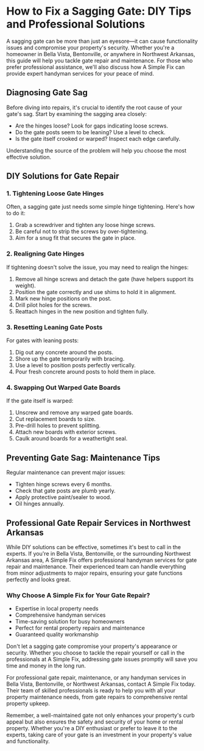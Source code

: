 # How to Fix a Sagging Gate: DIY Tips and Professional Solutions

A sagging gate can be more than just an eyesore—it can cause functionality issues and compromise your property's security. Whether you're a homeowner in Bella Vista, Bentonville, or anywhere in Northwest Arkansas, this guide will help you tackle gate repair and maintenance. For those who prefer professional assistance, we'll also discuss how A Simple Fix can provide expert handyman services for your peace of mind.

## Diagnosing Gate Sag

Before diving into repairs, it's crucial to identify the root cause of your gate's sag. Start by examining the sagging area closely:

- Are the hinges loose? Look for gaps indicating loose screws.
- Do the gate posts seem to be leaning? Use a level to check.
- Is the gate itself crooked or warped? Inspect each edge carefully.

Understanding the source of the problem will help you choose the most effective solution.

## DIY Solutions for Gate Repair

### 1. Tightening Loose Gate Hinges

Often, a sagging gate just needs some simple hinge tightening. Here's how to do it:

1. Grab a screwdriver and tighten any loose hinge screws.
2. Be careful not to strip the screws by over-tightening.
3. Aim for a snug fit that secures the gate in place.

### 2. Realigning Gate Hinges

If tightening doesn't solve the issue, you may need to realign the hinges:

1. Remove all hinge screws and detach the gate (have helpers support its weight).
2. Position the gate correctly and use shims to hold it in alignment.
3. Mark new hinge positions on the post.
4. Drill pilot holes for the screws.
5. Reattach hinges in the new position and tighten fully.

### 3. Resetting Leaning Gate Posts

For gates with leaning posts:

1. Dig out any concrete around the posts.
2. Shore up the gate temporarily with bracing.
3. Use a level to position posts perfectly vertically.
4. Pour fresh concrete around posts to hold them in place.

### 4. Swapping Out Warped Gate Boards

If the gate itself is warped:

1. Unscrew and remove any warped gate boards.
2. Cut replacement boards to size.
3. Pre-drill holes to prevent splitting.
4. Attach new boards with exterior screws.
5. Caulk around boards for a weathertight seal.

## Preventing Gate Sag: Maintenance Tips

Regular maintenance can prevent major issues:

- Tighten hinge screws every 6 months.
- Check that gate posts are plumb yearly.
- Apply protective paint/sealer to wood.
- Oil hinges annually.

## Professional Gate Repair Services in Northwest Arkansas

While DIY solutions can be effective, sometimes it's best to call in the experts. If you're in Bella Vista, Bentonville, or the surrounding Northwest Arkansas area, A Simple Fix offers professional handyman services for gate repair and maintenance. Their experienced team can handle everything from minor adjustments to major repairs, ensuring your gate functions perfectly and looks great.

### Why Choose A Simple Fix for Your Gate Repair?

- Expertise in local property needs
- Comprehensive handyman services
- Time-saving solution for busy homeowners
- Perfect for rental property repairs and maintenance
- Guaranteed quality workmanship

Don't let a sagging gate compromise your property's appearance or security. Whether you choose to tackle the repair yourself or call in the professionals at A Simple Fix, addressing gate issues promptly will save you time and money in the long run.

For professional gate repair, maintenance, or any handyman services in Bella Vista, Bentonville, or Northwest Arkansas, contact A Simple Fix today. Their team of skilled professionals is ready to help you with all your property maintenance needs, from gate repairs to comprehensive rental property upkeep.

Remember, a well-maintained gate not only enhances your property's curb appeal but also ensures the safety and security of your home or rental property. Whether you're a DIY enthusiast or prefer to leave it to the experts, taking care of your gate is an investment in your property's value and functionality.